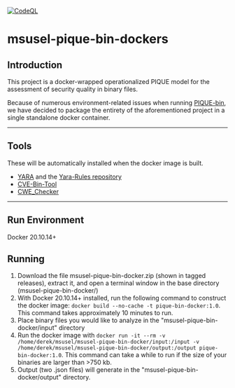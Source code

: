 [![CodeQL](https://github.com/MSUSEL/msusel-pique-bin/actions/workflows/codeql-analysis.yml/badge.svg)](https://github.com/MSUSEL/msusel-pique-bin/actions/workflows/codeql-analysis.yml)

# msusel-pique-bin-dockers
## Introduction
This project is a docker-wrapped operationalized PIQUE model for the assessment of security quality in binary files. 

Because of numerous environment-related issues when running [PIQUE-bin](https://github.com/msusel/msusel-pique-bin), we have decided to package the entirety of the aforementioned project in a single standalone docker container.
___
## Tools
These will be automatically installed when the docker image is built.

- [YARA](http://virustotal.github.io/yara/) and the [Yara-Rules repository](https://github.com/Yara-Rules/rules)
- [CVE-Bin-Tool](https://github.com/intel/cve-bin-tool)
- [CWE_Checker](https://github.com/fkie-cad/cwe_checker)
___

## Run Environment
Docker 20.10.14+

## Running
1. Download the file msusel-pique-bin-docker.zip (shown in tagged releases), extract it, and open a terminal window in the base directory (msusel-pique-bin-docker/)
2. With Docker 20.10.14+ installed, run the following command to construct the docker image: `docker build --no-cache -t pique-bin-docker:1.0`. This command takes approximately 10 minutes to run.
3. Place binary files you would like to analyze in the "msusel-pique-bin-docker/input" directory
4. Run the docker image with `docker run -it --rm -v /home/derek/msusel/msusel-pique-bin-docker/input:/input -v /home/derek/msusel/msusel-pique-bin-docker/output:/output pique-bin-docker:1.0`. This command can take a while to run if the size of your binaries are larger than >750 kb.
5. Output (two .json files) will generate in the "msusel-pique-bin-docker/output" directory. 
